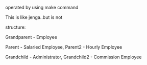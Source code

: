 operated by using make command

This is like jenga..but is not

structure:

  Grandparent - Employee

  Parent - Salaried Employee, Parent2 - Hourly Employee

  Grandchild - Administrator, Grandchild2 - Commission Employee

